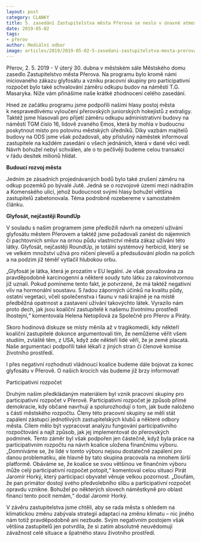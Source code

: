 ```yaml
---
layout: post
category: CLANKY
title: 5. zasedání Zastupitelstva města Přerova se neslo v únavné atmosféře
date: 2019-05-02
tags: 
- přerov
author: Mediální odbor
image: articles/2019/2019-05-02-5-zasedani-zastupitelstva-mesta-prerova-se-neslo-v-unavne-atmosfere.jpg  #751x422 pixelu
---
```

Přerov, 2. 5. 2019 - V úterý 30. dubna v městském sále Městského domu zasedlo Zastupitelstvo města Přerova. Na programu bylo kromě námi iniciovaného zákazu glyfosátu a vzniku pracovní skupiny pro participativní rozpočet bylo také schvalování záměru odkupu budov na náměstí T.G. Masaryka. Níže vám přinášíme naše krátké zhodnocení celého zasedání.

Hned ze začátku programu jsme podpořili našimi hlasy postoj města k nespravedlivému vyloučení přerovských juniorských hokejistů z extraligy. Taktéž jsme hlasovali pro přijetí záměru odkupu administrativní budovy na náměstí TGM číslo 16, lidově zvaného Emos, která by mohla v budoucnu poskytnout místo pro polovinu městských úředníků. Díky vazbám majitelů budovy na ODS jsme však požadovali, aby příslušný náměstek informoval zastupitele na každém zasedání o všech jednáních, která v dané věci vedl. Návrh bohužel nebyl schválen, ale o to pečlivěji budeme celou transakci v řádu desítek milionů hlídat.

**Budoucí rozvoj města**

Jedním ze zásadních projednávaných bodů bylo také zrušení záměru na odkup pozemků po bývalé Jutě. Jedná se o rozvojové území mezi nádražím a Komenského ulicí, jehož budoucnost svými hlasy bohužel většina zastupitelů zabetonovala. Téma podrobně rozebereme v samostatném článku.

**Glyfosát, nejčastěji RoundUp**

V souladu s našim programem jsme předložili návrh na omezení užívání glyfosátu městem Přerovem a taktéž jsme požadovali zanést do nájemních či pachtovních smluv na ornou půdu vlastnictví města zákaz užívání této látky. Glyfosát, nejčastěji RoundUp, je totální systémový herbicid, který se ve velkém množství užívá pro ničení plevelů a předsušování plodin na polích a na podzim již téměř vytlačil hlubokou orbu. 

„Glyfosát je látka, která je prozatím v EU legální. Je však považována za pravděpodobně karcinogenní a některé soudy tuto látku za rakovinotvornou již uznali. Pokud pomineme tento fakt, je potvrzené, že má taktéž negativní vliv na hormonální soustavu. S řadou záporných účinků na kvalitu půdy, ostatní vegetaci, včelí společenstva i faunu v naší krajině je na místě předběžná opatrnost a zastavení užívání takovýchto látek. Vyrazilo nám proto dech, jak jsou koaliční zastupitelé k našemu životnímu prostředí lhostejní,“ komentovala Helena Netopilová za Společně pro Přerov a Piráty.

Skoro hodinová diskuze se místy měnila až v tragikomedii, kdy někteří koaliční zastupitelé dokonce argumentovali tím, že nemůžeme věřit všem studiím, zvláště těm, z USA, když zde někteří lidé věří, že je země placatá. Naše argumentaci podpořili také lékaři z jiných stran či členové komise životního prostředí. 

I přes negativní rozhodnutí vládnoucí koalice budeme dále bojovat za konec glyfosátu v Přerově. O našich krocích vás budeme již brzy informovat!

Participativní rozpočet

Druhým našim předkládaným materiálem byl vznik pracovní skupiny pro participativní rozpočet v Přerově. Participativní rozpočet je způsob přímé demokracie, kdy občané navrhují a spolurozhodují o tom, jak bude naloženo s částí městského rozpočtu. Členy této pracovní skupiny se měli stát zapálení zástupci jednotlivých zastupitelských klubů a některé odbory města. Cílem mělo být vypracovat analýzu fungování participativního rozpočtování a najít způsob, jak jej implementovat do přerovských podmínek. Tento záměr byl však podpořen jen částečně, když byla práce na participativním rozpočtu na návrh koalice uložena finančnímu výboru. „Domníváme se, že lidé v tomto výboru nejsou dostatečně zapálení pro danou problematiku, ale hlavně by tato skupina pracovala na mnohem širší platformě. Obáváme se, že koalice se svou většinou ve finančním výboru může celý participativní rozpočet potopit,“ komentoval celou situaci Pirát Jaromír Horký, který participaci obyvatel věnuje velkou pozornost. „Doufám, že pan primátor dostojí svého předvolebního slibu a participativní rozpočet opravdu vznikne. Bohužel po některých slovech náměstkyně pro oblast financí tento pocit nemám,“ dodal Jaromír Horký.

V závěru zastupitelstva jsme chtěli, aby se rada města s ohledem na klimatickou změnu zabývala strategií adaptací na změnu klimatu – nic jiného nám totiž pravděpodobně ani nezbude. Svým negativním postojem však většina zastupitelů jen potvrdila, že si zatím absolutně neuvědomují závažnost celé situace a špatného stavu životního prostředí.